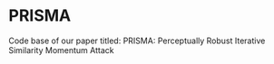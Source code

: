 # PRISMA
Code base of our paper titled: PRISMA: Perceptually Robust Iterative Similarity Momentum Attack
